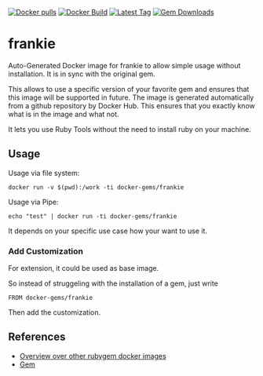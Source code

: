[![Docker pulls](https://img.shields.io/docker/pulls/rubygem/frankie.svg)](https://hub.docker.com/r/rubygem/frankie/)
[![Docker Build](https://img.shields.io/docker/automated/rubygem/frankie.svg)](https://hub.docker.com/r/rubygem/frankie/)
[![Latest Tag](https://img.shields.io/github/tag/docker-rubygem/frankie.svg)](https://hub.docker.com/r/rubygem/frankie/)
[![Gem Downloads](https://img.shields.io/gem/dt/frankie.svg)](https://rubygems.org/gems/frankie/)
# frankie

Auto-Generated Docker image for frankie to allow simple usage without installation.
It is in sync with the original gem.

This allows to use a specific version of your favorite gem and ensures that this image will be supported in future.
The image is generated automatically from a github repository by Docker Hub.
This ensures that you exactly know what is in the image and what not.

It lets you use Ruby Tools without the need to install ruby on your machine.

## Usage

Usage via file system:

`docker run -v $(pwd):/work -ti docker-gems/frankie`

Usage via Pipe:

`echo "test" | docker run -ti docker-gems/frankie`

It depends on your specific use case how your want to use it.

### Add Customization

For extension, it could be used as base image.

So instead of struggeling with the installation of a gem, just write

`FROM docker-gems/frankie`

Then add the customization.

## References

 - [Overview over other rubygem docker images](https://github.com/thinkbot/docker-rubygem)
 - [Gem](https://rubygems.org/gems/frankie/)

